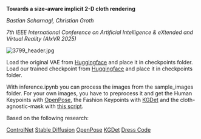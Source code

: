 **Towards a size-aware implicit 2-D cloth rendering**

*Bastian Scharnagl, Christian Groth*

*7th IEEE International Conference on Artificial Intelligence & eXtended and Virtual Reality (AIxVR 2025)*

![3799_header.jpg](https://github.com/bastianscharnagl/size-aware-tryon/assets/3799_header.jpg)

Load the original VAE from [Huggingface](https://huggingface.co/stabilityai/sd-vae-ft-mse-original/blob/main/vae-ft-mse-840000-ema-pruned.ckpt) and place it in checkpoints folder.
Load our trained checkpoint from [Huggingface](https://huggingface.co/BastianScharnagl/size-aware-tryon) and place it in checkpoints folder.

With inference.ipynb you can process the images from the sample_images folder.
For your own images, you have to preprocess it and get the Human Keypoints with [OpenPose](https://github.com/CMU-Perceptual-Computing-Lab/openpose), the Fashion Keypoints with [KGDet](https://github.com/ShenhanQian/KGDet) and the cloth-agnostic-mask with [this script](https://github.com/bastianscharnagl/size-aware-tryon/tools/get_agnostic_mask.py).


Based on the following research:

[ControlNet](https://github.com/lllyasviel/ControlNet)
[Stable Diffusion](https://github.com/Stability-AI/stablediffusion/tree/main)
[OpenPose](https://github.com/CMU-Perceptual-Computing-Lab/openpose)
[KGDet](https://github.com/ShenhanQian/KGDet)
[Dress Code](https://github.com/aimagelab/dress-code)